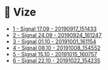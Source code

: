 # 📅 Vize

<!--Index-->

- [1 - Signal 17.09 - 20190917_151433](1%20-%20Signal%2017.09%20-%2020190917_151433.pdf)
- [2 - Signal 24.09 - 20190924_161247](2%20-%20Signal%2024.09%20-%2020190924_161247.pdf)
- [3 - Signal 01.10 - 20191001_161154](3%20-%20Signal%2001.10%20-%2020191001_161154.pdf)
- [4 - Signal 08.10 - 20191008_154552](4%20-%20Signal%2008.10%20-%2020191008_154552.pdf)
- [5 - Signal 15.10 - 20191015_160757](5%20-%20Signal%2015.10%20-%2020191015_160757.pdf)
- [6 - Signal 22.10 - 20191022_154235](6%20-%20Signal%2022.10%20-%2020191022_154235.pdf)

<!--Index-->
